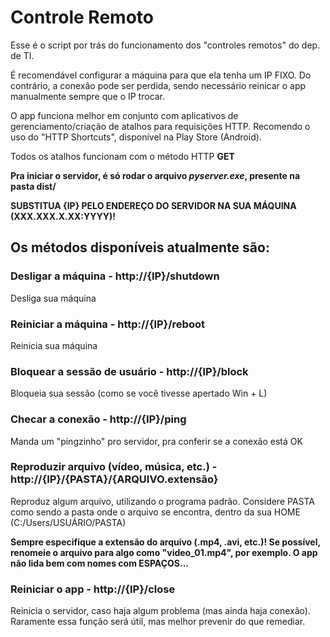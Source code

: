 # Controle Remoto

Esse é o script por trás do funcionamento dos "controles remotos" do dep. de TI.

É recomendável configurar a máquina para que ela tenha um IP FIXO. Do contrário, a conexão pode ser perdida, sendo necessário reinicar o app manualmente sempre que o IP trocar.

O app funciona melhor em conjunto com aplicativos de gerenciamento/criação de atalhos para requisições HTTP. Recomendo o uso do "HTTP Shortcuts", disponível na Play Store (Android).

Todos os atalhos funcionam com o método HTTP **GET**

**Pra iniciar o servidor, é só rodar o arquivo _pyserver.exe_, presente na pasta dist/**

**SUBSTITUA {IP} PELO ENDEREÇO DO SERVIDOR NA SUA MÁQUINA (XXX.XXX.X.XX:YYYY)!**

## Os métodos disponíveis atualmente são:

### Desligar a máquina - http://{IP}/shutdown

Desliga sua máquina

### Reiniciar a máquina - http://{IP}/reboot

Reinicia sua máquina

### Bloquear a sessão de usuário - http://{IP}/block

Bloqueia sua sessão (como se você tivesse apertado Win + L)

### Checar a conexão - http://{IP}/ping

Manda um "pingzinho" pro servidor, pra conferir se a conexão está OK

### Reproduzir arquivo (vídeo, música, etc.) - http://{IP}/{PASTA}/{ARQUIVO.extensão}

Reproduz algum arquivo, utilizando o programa padrão. Considere PASTA como sendo a pasta onde o arquivo se encontra, dentro da sua HOME (C:/Users/USUÁRIO/PASTA)


**Sempre especifique a extensão do arquivo (.mp4, .avi, etc.)! Se possível, renomeie o arquivo para algo como "video_01.mp4", por exemplo. O app não lida bem com nomes com ESPAÇOS...**

### Reiniciar o app - http://{IP}/close

Reinicia o servidor, caso haja algum problema (mas ainda haja conexão). Raramente essa função será útil, mas melhor prevenir do que remediar.
